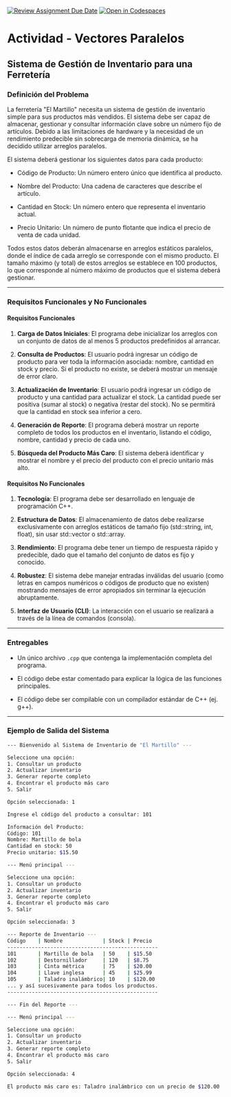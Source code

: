 [![Review Assignment Due Date](https://classroom.github.com/assets/deadline-readme-button-22041afd0340ce965d47ae6ef1cefeee28c7c493a6346c4f15d667ab976d596c.svg)](https://classroom.github.com/a/NCwY-w0V)
[![Open in Codespaces](https://classroom.github.com/assets/launch-codespace-2972f46106e565e64193e422d61a12cf1da4916b45550586e14ef0a7c637dd04.svg)](https://classroom.github.com/open-in-codespaces?assignment_repo_id=20652862)

# Actividad - Vectores Paralelos

## Sistema de Gestión de Inventario para una Ferretería

### Definición del Problema

La ferretería "El Martillo" necesita un sistema de gestión de inventario simple para sus productos más vendidos. El sistema debe ser capaz de almacenar, gestionar y consultar información clave sobre un número fijo de artículos. Debido a las limitaciones de hardware y la necesidad de un rendimiento predecible sin sobrecarga de memoria dinámica, se ha decidido utilizar arreglos paralelos.

El sistema deberá gestionar los siguientes datos para cada producto:

  * Código de Producto: Un número entero único que identifica al producto.

  * Nombre del Producto: Una cadena de caracteres que describe el artículo.

  * Cantidad en Stock: Un número entero que representa el inventario actual.

  * Precio Unitario: Un número de punto flotante que indica el precio de venta de cada unidad.

Todos estos datos deberán almacenarse en arreglos estáticos paralelos, donde el índice de cada arreglo se corresponde con el mismo producto. El tamaño máximo (y total) de estos arreglos se establece en 100 productos, lo que corresponde al número máximo de productos que el sistema deberá gestionar.

---

### Requisitos Funcionales y No Funcionales

#### Requisitos Funcionales

  1. **Carga de Datos Iniciales**: El programa debe inicializar los arreglos con un conjunto de datos de al menos 5 productos predefinidos al arrancar.

  2. **Consulta de Productos**: El usuario podrá ingresar un código de producto para ver toda la información asociada: nombre, cantidad en stock y precio. Si el producto no existe, se deberá mostrar un mensaje de error claro.

  3. **Actualización de Inventario**: El usuario podrá ingresar un código de producto y una cantidad para actualizar el stock. La cantidad puede ser positiva (sumar al stock) o negativa (restar del stock). No se permitirá que la cantidad en stock sea inferior a cero.

  4. **Generación de Reporte**: El programa deberá mostrar un reporte completo de todos los productos en el inventario, listando el código, nombre, cantidad y precio de cada uno.

  5. **Búsqueda del Producto Más Caro**: El sistema deberá identificar y mostrar el nombre y el precio del producto con el precio unitario más alto.


#### Requisitos No Funcionales

  1. **Tecnología**: El programa debe ser desarrollado en lenguaje de programación C++.

  2. **Estructura de Datos**: El almacenamiento de datos debe realizarse exclusivamente con arreglos estáticos de tamaño fijo (std::string, int, float), sin usar std::vector o std::array.

  3. **Rendimiento**: El programa debe tener un tiempo de respuesta rápido y predecible, dado que el tamaño del conjunto de datos es fijo y conocido.

  4. **Robustez**: El sistema debe manejar entradas inválidas del usuario (como letras en campos numéricos o códigos de producto que no existen) mostrando mensajes de error apropiados sin terminar la ejecución abruptamente.

  5. **Interfaz de Usuario (CLI)**: La interacción con el usuario se realizará a través de la línea de comandos (consola).

---

### Entregables

* Un único archivo `.cpp` que contenga la implementación completa del programa.

* El código debe estar comentado para explicar la lógica de las funciones principales.

* El código debe ser compilable con un compilador estándar de C++ (ej. g++).

---

### Ejemplo de Salida del Sistema

```bash
--- Bienvenido al Sistema de Inventario de "El Martillo" ---

Seleccione una opción:
1. Consultar un producto
2. Actualizar inventario
3. Generar reporte completo
4. Encontrar el producto más caro
5. Salir

Opción seleccionada: 1

Ingrese el código del producto a consultar: 101

Información del Producto:
Código: 101
Nombre: Martillo de bola
Cantidad en stock: 50
Precio unitario: $15.50

--- Menú principal ---

Seleccione una opción:
1. Consultar un producto
2. Actualizar inventario
3. Generar reporte completo
4. Encontrar el producto más caro
5. Salir

Opción seleccionada: 3

--- Reporte de Inventario ---
Código    | Nombre             | Stock | Precio
-------------------------------------------------
101       | Martillo de bola   | 50    | $15.50
102       | Destornillador     | 120   | $8.75
103       | Cinta métrica      | 75    | $20.00
104       | Llave inglesa      | 45    | $25.99
105       | Taladro inalámbrico| 10    | $120.00
... y así sucesivamente para todos los productos.
-------------------------------------------------

--- Fin del Reporte ---

--- Menú principal ---

Seleccione una opción:
1. Consultar un producto
2. Actualizar inventario
3. Generar reporte completo
4. Encontrar el producto más caro
5. Salir

Opción seleccionada: 4

El producto más caro es: Taladro inalámbrico con un precio de $120.00
```
